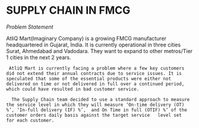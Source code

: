 # SUPPLY CHAIN IN FMCG

*Problem Statement*

AtliQ Mart(Imaginary Company) is a growing FMCG manufacturer headquartered in Gujarat, India. It is currently operational in three cities Surat, Ahmedabad and Vadodara. They want to expand to other metros/Tier 1 cities in the next 2 years.

     AtliQ Mart is currently facing a problem where a few key customers did not extend their annual contracts due to service issues. It is speculated that some of the essential products were either not delivered on time or not delivered in full over a continued period, which could have resulted in bad customer service. 
     
      The Supply Chain team decided to use a standard approach to measure the service level in which they will measure ‘On-time delivery (OT) %’, ‘In-full delivery (IF) %’,  and On Time in full (OTIF) %’ of the customer orders daily basis against the target service   level set  for each customer.


